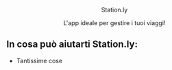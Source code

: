 <p align="center">Station.ly</p>
 <p align="center">L'app ideale per gestire i tuoi viaggi!</p>
 
 ## In cosa può aiutarti Station.ly:
 * Tantissime cose
